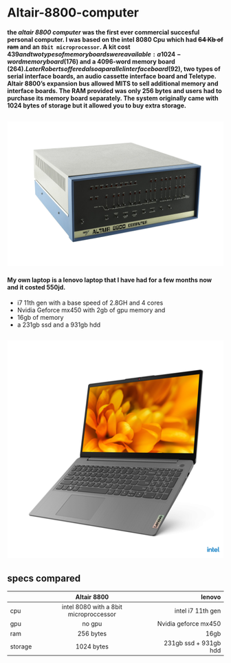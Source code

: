 # Altair-8800-computer

#### the *altair 8800 computer* was the first ever commercial succesful personal computer. I was based on the intel 8080 Cpu which had ~~64 Kb of ram~~ and an `8bit microprocessor`. A kit cost $439 and two types of memory boards were available: a 1024-word memory board ($176) and a 4096-word memory board ($264). Later Roberts offered also a parallel interface board ($92), two types of serial interface boards, an audio cassette interface board and Teletype. Altair 8800’s expansion bus allowed MITS to sell additional memory and interface boards. The RAM provided was only 256 bytes and users had to purchase its memory board separately. The system originally came with 1024 bytes of storage but it allowed you to buy extra storage.

![alt text](deliveryService.jpg)
---


#### My own laptop is a lenovo laptop that I have had for a few months now and it costed 550jd.
* i7 11th gen with a base speed of 2.8GH and 4 cores
* Nvidia Geforce mx450 with 2gb of gpu memory and 
* 16gb of memory
* a 231gb ssd and a 931gb hdd

![alt text](lenovoLaptop.png)
---

## specs compared
|        | Altair 8800           | lenovo  |
| ------------- |:-------------:| -----:|
| cpu  | intel 8080 with a 8bit microproccessor | intel i7 11th gen |
|gpu     |   no gpu   |  Nvidia geforce mx450  |
| ram | 256 bytes    |    16gb |
| storage |   1024 bytes   |    231gb ssd + 931gb hdd |
